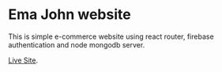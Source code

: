 # Ema John website

This is simple e-commerce website using react router, firebase authentication and node mongodb server.

[Live Site](https://web-ema-john-simple.web.app/).
